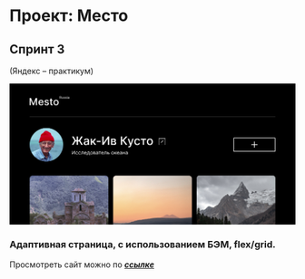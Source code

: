 # Проект: Место

## Спринт 3 

(Яндекс – практикум)

![github.com/remnev-s/russian-travel](images/readme-cover.jpg)

### Адаптивная страница, с использованием БЭМ, flex/grid.

Просмотреть сайт можно по
**_[ссылке](https://remnev-s.github.io/mesto-project/)_**
